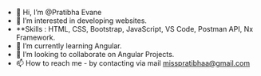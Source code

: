 - 👋 Hi, I’m @Pratibha Evane
- 👀 I’m interested in developing websites.
- **Skills : HTML, CSS, Bootstrap, JavaScript, VS Code, Postman API, Nx Framework.
- 🌱 I’m currently learning Angular.
- 💞️ I’m looking to collaborate on Angular Projects.
- 📫 How to reach me - by contacting via mail misspratibhaa@gmail.com

<!---
PratibhaEvane/PratibhaEvane is a ✨ special ✨ repository because its `README.md` (this file) appears on your GitHub profile.
You can click the Preview link to take a look at your changes.
--->
